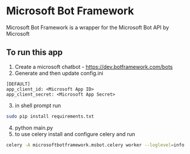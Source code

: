 # Microsoft Bot Framework
Microsoft Bot Framework is a wrapper for the Microsoft Bot API by Microsoft

## To run this app
1. Create a microsoft chatbot - https://dev.botframework.com/bots
2. Generate <Microsoft App ID> and <Microsoft App Secret> then update config.ini
```
[DEFAULT]
app_client_id: <Microsoft App ID>
app_client_secret: <Microsoft App Secret>
```
3. in shell prompt run
```sh
sudo pip install requirements.txt
```
4. python main.py
5. to use celery install and configure celery and run
```sh
celery -A microsoftbotframework.msbot.celery worker --loglevel=info
```